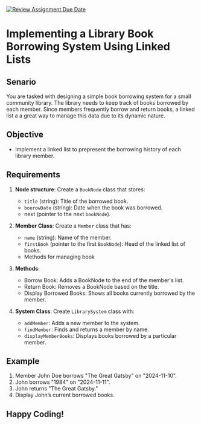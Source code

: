 [![Review Assignment Due Date](https://classroom.github.com/assets/deadline-readme-button-22041afd0340ce965d47ae6ef1cefeee28c7c493a6346c4f15d667ab976d596c.svg)](https://classroom.github.com/a/0vlsVGet)
# Implementing a Library Book Borrowing System Using Linked Lists

## Senario
You are tasked with designing a simple book borrowing system for a small community library. The library needs to keep track of books borrowed by each member. Since members frequently borrow and return books, a linked list a a great way to manage this data due to its dynamic nature.

## Objective
- Implement a linked list to prepresent the borrowing history of each library member.

## Requirements
1. **Node structure**: Create  a `BookNode` class that stores:
    - `title` (string): Title of the borrowed book.
    - `boorowDate` (string): Date when the book was borrowed.
    - next (pointer to the next `bookNode`).
2. **Member Class**: Create a `Member` class that has:
    - `name` (string): Name of the member.
    - `firstBook` (pointer to the first `BookNode`): Head of the linked list of books.
    - Methods for managing book
3. **Methods**:
    - Borrow Book: Adds a BookNode to the end of the member's list.
    - Return Book: Removes a BookNode based on the title.
    - Display Borrowed Books: Shows all books currently borrowed by the member.

4. **System Class**: Create `LibrarySystem` class with:
    - `addMember`: Adds a new member to the system.
    - `findMember`: Finds and returns a member by name.
    - `displayMemberBooks`: Displays books borrowed by a particular member.

## Example
1. Member John Doe borrows "The Great Gatsby" on "2024-11-10".
2. John borrows "1984" on "2024-11-11".
3. John returns "The Great Gatsby."
4. Display John’s current borrowed books.

## Happy Coding!